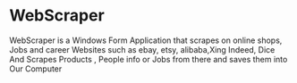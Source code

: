 # WebScraper
WebScraper is a Windows Form Application that scrapes on online shops, Jobs and career Websites such as ebay, etsy, alibaba,Xing Indeed, Dice
And Scrapes Products , People info or Jobs from there and saves them into Our Computer
